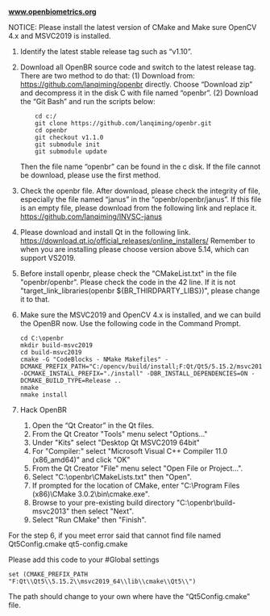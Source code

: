 **www.openbiometrics.org**

NOTICE: Please install the latest version of CMake and Make sure OpenCV 4.x and MSVC2019 is installed. 

1.	Identify the latest stable release tag such as “v1.10”. 
2.	Download all OpenBR source code and switch to the latest release tag. There are two method to do that:
        (1)	Download from: https://github.com/lanqiming/openbr directly. Choose “Download zip” and decompress it in the disk C               with file named “openbr”.
        (2)	Download the “Git Bash” and run the scripts below:      
        
            cd c:/
            git clone https://github.com/lanqiming/openbr.git
            cd openbr
            git checkout v1.1.0
            git submodule init
            git submodule update
            
 	Then the file name “openbr” can be found in the c disk. If the file cannot be download, please use the first method.
            
            
3.	Check the openbr file. After download, please check the integrity of file, especially the file named “janus” in the “openbr/openbr/janus”. If this file is an empty file, please download from the following link and replace it. 
https://github.com/lanqiming/INVSC-janus

4.	Please download and install Qt in the following link.
https://download.qt.io/official_releases/online_installers/
Remember to when you are installing please choose version above 5.14, which can support VS2019.

5.	Before install openbr, please check the "CMakeList.txt" in the file "openbr/openbr". Please check the code in the 42 line. If it is not  "target_link_libraries(openbr ${BR_THIRDPARTY_LIBS})", please change it to that. 

6.	Make sure the MSVC2019 and OpenCV 4.x is installed, and we can build the OpenBR now. 
Use the following code in the Command Prompt.

    	cd C:\openbr
    	mkdir build-msvc2019
    	cd build-msvc2019
    	cmake -G "CodeBlocks - NMake Makefiles" -DCMAKE_PREFIX_PATH="C:/opencv/build/install;F:Qt/Qt5/5.15.2/msvc2019_64" -DCMAKE_INSTALL_PREFIX="./install" -DBR_INSTALL_DEPENDENCIES=ON -DCMAKE_BUILD_TYPE=Release ..
    	nmake
    	nmake install
    
7.	Hack OpenBR
    1.	Open the “Qt Creator” in the Qt files.
    2.	From the Qt Creator "Tools" menu select "Options..."
    3.	Under "Kits" select "Desktop Qt MSVC2019 64bit"
    4.	For "Compiler:" select "Microsoft Visual C++ Compiler 11.0 (x86_amd64)" and click "OK"
    5.	From the Qt Creator "File" menu select "Open File or Project...".
    6.	Select "C:\openbr\CMakeLists.txt" then "Open".
    7.	If prompted for the location of CMake, enter "C:\Program Files (x86)\CMake 3.0.2\bin\cmake.exe".
    8.	Browse to your pre-existing build directory "C:\openbr\build-msvc2013" then select "Next".
    9.	Select "Run CMake" then "Finish".
    
For the step 6, if you meet error said that cannot find file named
	Qt5Config.cmake
	qt5-config.cmake

Please add this code to your #Global settings

    set (CMAKE_PREFIX_PATH "F:Qt\\Qt5\\5.15.2\\msvc2019_64\\lib\\cmake\\Qt5\\")

The path should change to your own where have the “Qt5Config.cmake” file. 





